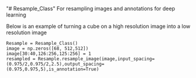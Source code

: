 "# Resample_Class" 
For resampling images and annotations for deep learning

Below is an example of turning a cube on a high resolution image into a low resolution image

    Resample = Resample_Class()
    image = np.zeros([68, 512,512])
    image[30:40,126:256,125:256] = 1
    resampled = Resample.resample_image(image,input_spacing=(0.975/2,0.975/2,2.5),output_spacing=(0.975,0.975,5),is_annotation=True)
